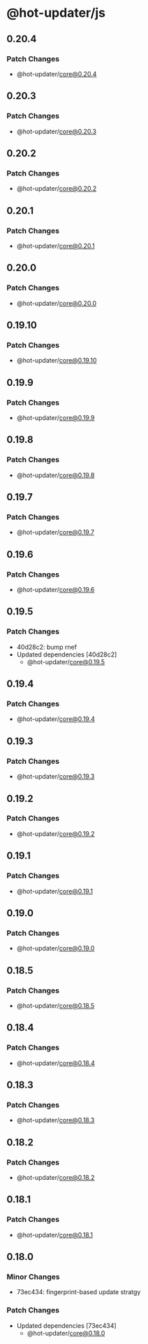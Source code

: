 # @hot-updater/js

## 0.20.4

### Patch Changes

- @hot-updater/core@0.20.4

## 0.20.3

### Patch Changes

- @hot-updater/core@0.20.3

## 0.20.2

### Patch Changes

- @hot-updater/core@0.20.2

## 0.20.1

### Patch Changes

- @hot-updater/core@0.20.1

## 0.20.0

### Patch Changes

- @hot-updater/core@0.20.0

## 0.19.10

### Patch Changes

- @hot-updater/core@0.19.10

## 0.19.9

### Patch Changes

- @hot-updater/core@0.19.9

## 0.19.8

### Patch Changes

- @hot-updater/core@0.19.8

## 0.19.7

### Patch Changes

- @hot-updater/core@0.19.7

## 0.19.6

### Patch Changes

- @hot-updater/core@0.19.6

## 0.19.5

### Patch Changes

- 40d28c2: bump rnef
- Updated dependencies [40d28c2]
  - @hot-updater/core@0.19.5

## 0.19.4

### Patch Changes

- @hot-updater/core@0.19.4

## 0.19.3

### Patch Changes

- @hot-updater/core@0.19.3

## 0.19.2

### Patch Changes

- @hot-updater/core@0.19.2

## 0.19.1

### Patch Changes

- @hot-updater/core@0.19.1

## 0.19.0

### Patch Changes

- @hot-updater/core@0.19.0

## 0.18.5

### Patch Changes

- @hot-updater/core@0.18.5

## 0.18.4

### Patch Changes

- @hot-updater/core@0.18.4

## 0.18.3

### Patch Changes

- @hot-updater/core@0.18.3

## 0.18.2

### Patch Changes

- @hot-updater/core@0.18.2

## 0.18.1

### Patch Changes

- @hot-updater/core@0.18.1

## 0.18.0

### Minor Changes

- 73ec434: fingerprint-based update stratgy

### Patch Changes

- Updated dependencies [73ec434]
  - @hot-updater/core@0.18.0
